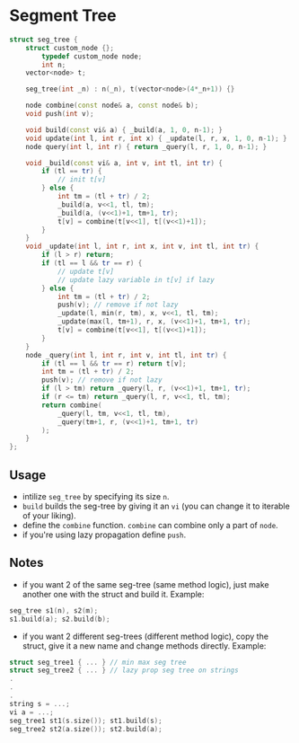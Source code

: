 # Segment Tree

```cpp
struct seg_tree {
    struct custom_node {};
		typedef custom_node node;
		int n;
    vector<node> t;

    seg_tree(int _n) : n(_n), t(vector<node>(4*_n+1)) {}

    node combine(const node& a, const node& b);
    void push(int v);

    void build(const vi& a) { _build(a, 1, 0, n-1); }
    void update(int l, int r, int x) { _update(l, r, x, 1, 0, n-1); }
    node query(int l, int r) { return _query(l, r, 1, 0, n-1); }

    void _build(const vi& a, int v, int tl, int tr) {
        if (tl == tr) {
            // init t[v]
        } else {
            int tm = (tl + tr) / 2;
            _build(a, v<<1, tl, tm);
            _build(a, (v<<1)+1, tm+1, tr);
            t[v] = combine(t[v<<1], t[(v<<1)+1]);
        }
    }
    void _update(int l, int r, int x, int v, int tl, int tr) {
        if (l > r) return;
        if (tl == l && tr == r) {
            // update t[v]
            // update lazy variable in t[v] if lazy
        } else {
            int tm = (tl + tr) / 2;
            push(v); // remove if not lazy
            _update(l, min(r, tm), x, v<<1, tl, tm);
            _update(max(l, tm+1), r, x, (v<<1)+1, tm+1, tr);
            t[v] = combine(t[v<<1], t[(v<<1)+1]);
        }
    }
    node _query(int l, int r, int v, int tl, int tr) {
        if (tl == l && tr == r) return t[v];
        int tm = (tl + tr) / 2;
        push(v); // remove if not lazy
        if (l > tm) return _query(l, r, (v<<1)+1, tm+1, tr);
        if (r <= tm) return _query(l, r, v<<1, tl, tm);
        return combine(
            _query(l, tm, v<<1, tl, tm),
            _query(tm+1, r, (v<<1)+1, tm+1, tr)
        );
    }
};
```

## Usage

- intilize `seg_tree` by specifying its size `n`.
- `build` builds the seg-tree by giving it an `vi` (you can change it to iterable of your liking).
- define the `combine` function. `combine` can combine only a part of `node`.
- if you're using lazy propagation define `push`.

## Notes

- if you want 2 of the same seg-tree (same method logic), just make another one with the struct and build it. Example:

```cpp
seg_tree s1(n), s2(m);
s1.build(a); s2.build(b);
```

- if you want 2 different seg-trees (different method logic), copy the struct, give it a new name and change methods directly. Example:

```cpp
struct seg_tree1 { ... } // min max seg tree
struct seg_tree2 { ... } // lazy prop seg tree on strings
.
.
.
string s = ...;
vi a = ...;
seg_tree1 st1(s.size()); st1.build(s);
seg_tree2 st2(a.size()); st2.build(a);
```

